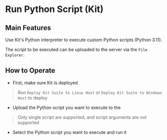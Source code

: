 # Run Python Script (Kit)

## Main Features

Use Kit's Python interpreter to execute custom Python scripts (Python 3.11).

The script to be executed can be uploaded to the server via the `File Explorer`.

## How to Operate

- First, make sure Kit is deployed

> Run `Deploy Kit Suite to Linux Host` or `Deploy Kit Suite to Windows Host` to deploy

- Upload the Python script you want to execute to the <File List>

> Only single script are supported, and script arguments are not supported

- Select the Python script you want to execute and run it

